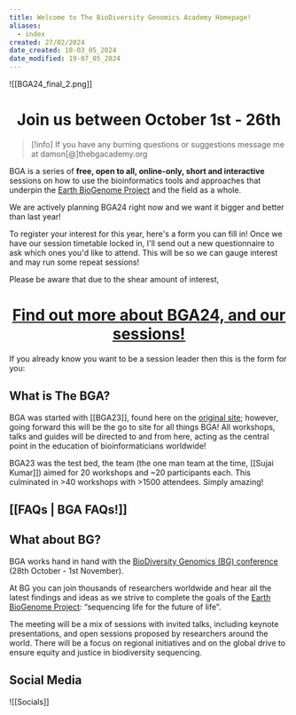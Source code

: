 ```yaml
---
title: Welcome to The BioDiversity Genomics Academy Homepage!
aliases:
  - index
created: 27/02/2024
date_created: 18-03_05_2024
date_modified: 19-07_05_2024
---
```

![[BGA24_final_2.png]]

<h1 align="center"> Join us between October 1st - 26th  </h1>

>[!info]
>If you have any burning questions or suggestions message me at damon[@]thebgacademy.org 

BGA is a series of **free, open to all, online-only, short and interactive** sessions on how to use the bioinformatics tools and approaches that underpin the [Earth BioGenome Project](https://www.earthbiogenome.org/) and the field as a whole.

We are actively planning BGA24 right now and we want it bigger and better than last year!

To register your interest for this year, here's a form you can fill in! Once we have our session timetable locked in, I'll send out a new questionnaire to ask which ones you'd like to attend. This will be so we can gauge interest and may run some repeat sessions! 

Please be aware that due to the shear amount of interest, 

<h1 align="center"> <a href="https://thebgacademy.org/BGA24/BGA24"><u> Find out more about BGA24, and our sessions!  </u></a></h1>

<div align="center" data-fillout-id="s3AzWt1p8Nus" data-fillout-embed-type="popup" data-fillout-button-text="Register your interest as a Participant!" data-fillout-button-color="#00D084" data-fillout-button-size="medium" data-fillout-inherit-parameters></div>


<script src="https://server.fillout.com/embed/v1/"></script>

<span align="center"> If you already know you want to be a session leader then this is the form for you: </span>

<div align="center" data-fillout-id="k15yEJyr3xus" data-fillout-embed-type="popup" data-fillout-button-text="Register your interest as a Session Leader!" data-fillout-button-color="#9900EF"  data-fillout-button-size="medium" data-fillout-inherit-parameters></div>

<script src="https://server.fillout.com/embed/v1/"></script>

## What is The BGA?

BGA was started with [[BGA23]], found here on the [original site](https://bga23.org/); however, going forward this will be the go to site for all things BGA! All workshops, talks and guides will be directed to and from here, acting as the central point in the education of bioinformaticians worldwide!

BGA23 was the test bed, the team (the one man team at the time, [[Sujai Kumar]]) aimed for 20 workshops and ~20 participants each. This culminated in >40 workshops with >1500 attendees. Simply amazing!

## [[FAQs | BGA FAQs!]]

## What about BG?

BGA works hand in hand with the [BioDiversity Genomics (BG) conference](http://biodiversitygenomicsconference.org/) (28th October - 1st November).

At BG you can join thousands of researchers worldwide and hear all the latest findings and ideas as we strive to complete the goals of the [Earth BioGenome Project](https://www.earthbiogenome.org/): “sequencing life for the future of life”. 

The meeting will be a mix of sessions with invited talks, including keynote presentations, and open sessions proposed by researchers around the world. There will be a focus on regional initiatives and on the global drive to ensure equity and justice in biodiversity sequencing.

## Social Media
![[Socials]]